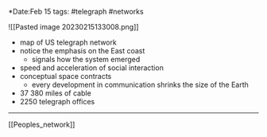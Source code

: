 *Date:Feb 15
tags: #telegraph #networks 

![[Pasted image 20230215133008.png]]

- map of US telegraph network
- notice the emphasis on the East  coast
	- signals how the system emerged
- speed and acceleration of social interaction
- conceptual space contracts
	- every development in communication shrinks the size of the Earth
- 37 380 miles of cable
- 2250 telegraph offices

---
[[Peoples_network]]